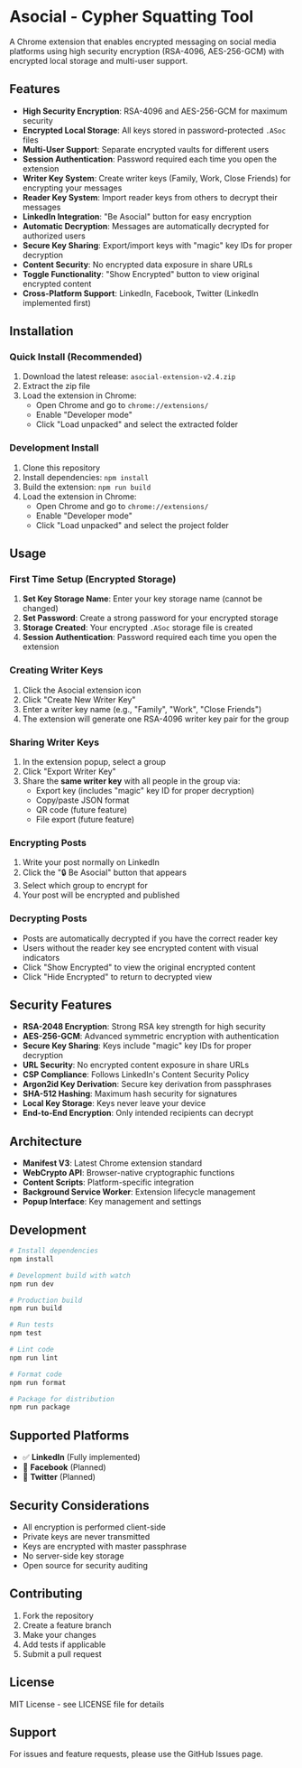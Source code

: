 # Asocial - Cypher Squatting Tool

A Chrome extension that enables encrypted messaging on social media platforms using high security encryption (RSA-4096, AES-256-GCM) with encrypted local storage and multi-user support.

## Features

- **High Security Encryption**: RSA-4096 and AES-256-GCM for maximum security
- **Encrypted Local Storage**: All keys stored in password-protected `.ASoc` files
- **Multi-User Support**: Separate encrypted vaults for different users
- **Session Authentication**: Password required each time you open the extension
- **Writer Key System**: Create writer keys (Family, Work, Close Friends) for encrypting your messages
- **Reader Key System**: Import reader keys from others to decrypt their messages
- **LinkedIn Integration**: "Be Asocial" button for easy encryption
- **Automatic Decryption**: Messages are automatically decrypted for authorized users
- **Secure Key Sharing**: Export/import keys with "magic" key IDs for proper decryption
- **Content Security**: No encrypted data exposure in share URLs
- **Toggle Functionality**: "Show Encrypted" button to view original encrypted content
- **Cross-Platform Support**: LinkedIn, Facebook, Twitter (LinkedIn implemented first)

## Installation

### Quick Install (Recommended)
1. Download the latest release: `asocial-extension-v2.4.zip`
2. Extract the zip file
3. Load the extension in Chrome:
   - Open Chrome and go to `chrome://extensions/`
   - Enable "Developer mode"
   - Click "Load unpacked" and select the extracted folder

### Development Install
1. Clone this repository
2. Install dependencies: `npm install`
3. Build the extension: `npm run build`
4. Load the extension in Chrome:
   - Open Chrome and go to `chrome://extensions/`
   - Enable "Developer mode"
   - Click "Load unpacked" and select the project folder

## Usage

### First Time Setup (Encrypted Storage)

1. **Set Key Storage Name**: Enter your key storage name (cannot be changed)
2. **Set Password**: Create a strong password for your encrypted storage
3. **Storage Created**: Your encrypted `.ASoc` storage file is created
4. **Session Authentication**: Password required each time you open the extension

### Creating Writer Keys

1. Click the Asocial extension icon
2. Click "Create New Writer Key"
3. Enter a writer key name (e.g., "Family", "Work", "Close Friends")
4. The extension will generate one RSA-4096 writer key pair for the group

### Sharing Writer Keys

1. In the extension popup, select a group
2. Click "Export Writer Key"
3. Share the **same writer key** with all people in the group via:
   - Export key (includes "magic" key ID for proper decryption)
   - Copy/paste JSON format
   - QR code (future feature)
   - File export (future feature)

### Encrypting Posts

1. Write your post normally on LinkedIn
2. Click the "🔒 Be Asocial" button that appears
3. Select which group to encrypt for
4. Your post will be encrypted and published

### Decrypting Posts

- Posts are automatically decrypted if you have the correct reader key
- Users without the reader key see encrypted content with visual indicators
- Click "Show Encrypted" to view the original encrypted content
- Click "Hide Encrypted" to return to decrypted view

## Security Features

- **RSA-2048 Encryption**: Strong RSA key strength for high security
- **AES-256-GCM**: Advanced symmetric encryption with authentication
- **Secure Key Sharing**: Keys include "magic" key IDs for proper decryption
- **URL Security**: No encrypted content exposure in share URLs
- **CSP Compliance**: Follows LinkedIn's Content Security Policy
- **Argon2id Key Derivation**: Secure key derivation from passphrases
- **SHA-512 Hashing**: Maximum hash security for signatures
- **Local Key Storage**: Keys never leave your device
- **End-to-End Encryption**: Only intended recipients can decrypt

## Architecture

- **Manifest V3**: Latest Chrome extension standard
- **WebCrypto API**: Browser-native cryptographic functions
- **Content Scripts**: Platform-specific integration
- **Background Service Worker**: Extension lifecycle management
- **Popup Interface**: Key management and settings

## Development

```bash
# Install dependencies
npm install

# Development build with watch
npm run dev

# Production build
npm run build

# Run tests
npm test

# Lint code
npm run lint

# Format code
npm run format

# Package for distribution
npm run package
```

## Supported Platforms

- ✅ **LinkedIn** (Fully implemented)
- 🚧 **Facebook** (Planned)
- 🚧 **Twitter** (Planned)

## Security Considerations

- All encryption is performed client-side
- Private keys are never transmitted
- Keys are encrypted with master passphrase
- No server-side key storage
- Open source for security auditing

## Contributing

1. Fork the repository
2. Create a feature branch
3. Make your changes
4. Add tests if applicable
5. Submit a pull request

## License

MIT License - see LICENSE file for details

## Support

For issues and feature requests, please use the GitHub Issues page.

